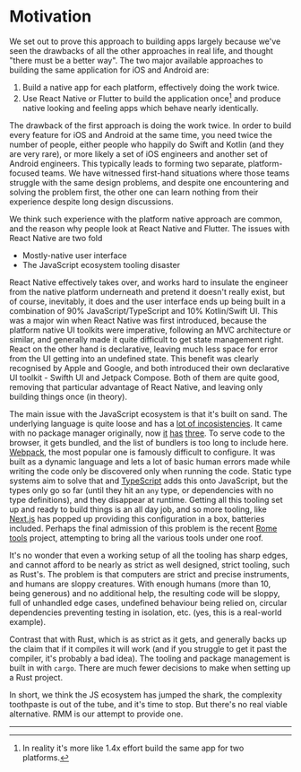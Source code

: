 # Motivation

We set out to prove this approach to building apps largely because we've seen the drawbacks of all the other approaches in real life, and thought "there must be a better way". The two major available approaches to building the same application for iOS and Android are:

1. Build a native app for each platform, effectively doing the work twice.
2. Use React Native or Flutter to build the application once[^once] and produce native looking and feeling apps which behave nearly identically.

The drawback of the first approach is doing the work twice. In order to build every feature for iOS and Android at the same time, you need twice the number of people, either people who happily do Swift and Kotlin (and they are very rare), or more likely a set of iOS engineers and another set of Android engineers. This typically leads to forming two separate, platform-focused teams. We have witnessed first-hand situations where those teams struggle with the same design problems, and despite one encountering and solving the problem first, the other one can learn nothing from their experience despite long design discussions.

We think such experience with the platform native approach are common, and the reason why people look at React Native and Flutter. The issues with React Native are two fold

* Mostly-native user interface
* The JavaScript ecosystem tooling disaster

React Native effectively takes over, and works hard to insulate the engineer from the native platform underneath and pretend it doesn't really exist, but of course, inevitably, it does and the user interface ends up being built in a combination of 90% JavaScript/TypeScript and 10% Kotlin/Swift UI. This was a major win when React Native was first introduced, because the platform native UI toolkits were imperative, following an MVC architecture or similar, and generally made it quite difficult to get state management right. React on the other hand is declarative, leaving much less space for error from the UI getting into an undefined state. This benefit was clearly recognised by Apple and Google, and both introduced their own declarative UI toolkit - Swifth UI and Jetpack Compose. Both of them are quite good, removing that particular advantage of React Native, and leaving only building things once (in theory).

The main issue with the JavaScript ecosystem is that it's built on sand. The underlying language is quite loose and has a [lot of incosistencies](https://www.destroyallsoftware.com/talks/wat). It came with no package manager originally, now [it](https://www.npmjs.com/) [has](https://yarnpkg.com/) [three](https://pnpm.io/). To serve code to the browser, it gets bundled, and the list of bundlers is too long to include here. [Webpack](https://webpack.js.org/), the most popular one is famously difficult to configure. It was built as a dynamic language and lets a lot of basic human errors made while writing the code only be discovered only when running the code. Static type systems aim to solve that and [TypeScript](https://www.typescriptlang.org/) adds this onto JavaScript, but the types only go so far (until they hit an `any` type, or dependencies with no type definitions), and they disappear at runtime. Getting all this tooling set up and ready to build things is an all day job, and so more tooling, like [Next.js](https://nextjs.org/) has popped up providing this configuration in a box, batteries included. Perhaps the final admission of this problem is the recent [Rome tools](https://rome.tools/) project, attempting to bring all the various tools under one roof.

It's no wonder that even a working setup of all the tooling has sharp edges, and cannot afford to be nearly as strict as well designed, strict tooling, such as Rust's. The problem is that computers are strict and precise instruments, and humans are sloppy creatures. With enough humans (more than 10, being generous) and no additional help, the resulting code will be sloppy, full of unhandled edge cases, undefined behaviour being relied on, circular dependencies preventing testing in isolation, etc. (yes, this is a real-world example).

Contrast that with Rust, which is as strict as it gets, and generally backs up the claim that if it compiles it will work (and if you struggle to get it past the compiler, it's probably a bad idea). The tooling and package management is built in with `cargo`. There are much fewer decisions to make when setting up a Rust project.

In short, we think the JS ecosystem has jumped the shark, the complexity toothpaste is out of the tube, and it's time to stop. But there's no real viable alternative. RMM is our attempt to provide one.

---
[^once]: In reality it's more like 1.4x effort build the same app for two platforms.

